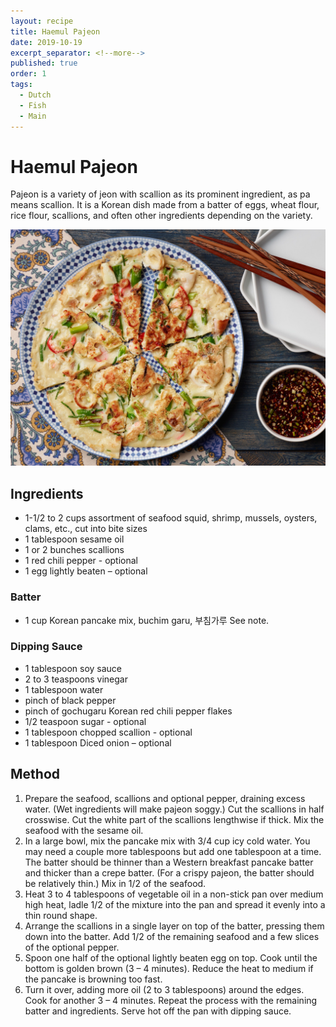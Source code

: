 ```yaml
---
layout: recipe
title: Haemul Pajeon
date: 2019-10-19
excerpt_separator: <!--more-->
published: true
order: 1
tags:
  - Dutch
  - Fish
  - Main
---
```


# Haemul Pajeon

Pajeon is a variety of jeon with scallion as its prominent ingredient, as pa means scallion. It is a Korean dish made from a batter of eggs, wheat flour, rice flour, scallions, and often other ingredients depending on the variety.

<!--more-->

[![Haemul Pajaeon](/_uploads/IMG_0758-e1498707201139.jpg)](/_uploads/IMG_0758-e1498707201139.jpg)

## Ingredients

- 1-1/2 to 2 cups assortment of seafood squid, shrimp, mussels, oysters, clams, etc., cut into bite sizes
- 1 tablespoon sesame oil
- 1 or 2 bunches scallions
- 1 red chili pepper - optional
- 1 egg lightly beaten – optional

### Batter

- 1 cup Korean pancake mix, buchim garu, 부침가루 See note.

### Dipping Sauce

- 1 tablespoon soy sauce
- 2 to 3 teaspoons vinegar
- 1 tablespoon water
- pinch of black pepper
- pinch of gochugaru Korean red chili pepper flakes
- 1/2 teaspoon sugar - optional
- 1 tablespoon chopped scallion - optional
- 1 tablespoon Diced onion – optional

## Method

1. Prepare the seafood, scallions and optional pepper, draining excess water. (Wet ingredients will make pajeon soggy.) Cut the scallions in half crosswise. Cut the white part of the scallions lengthwise if thick. Mix the seafood with the sesame oil.
2. In a large bowl, mix the pancake mix with 3/4 cup icy cold water. You may need a couple more tablespoons but add one tablespoon at a time. The batter should be thinner than a Western breakfast pancake batter and thicker than a crepe batter. (For a crispy pajeon, the batter should be relatively thin.) Mix in 1/2 of the seafood.
3. Heat 3 to 4 tablespoons of vegetable oil in a non-stick pan over medium high heat, ladle 1/2 of the mixture into the pan and spread it evenly into a thin round shape.
4. Arrange the scallions in a single layer on top of the batter, pressing them down into the batter. Add 1/2 of the remaining seafood and a few slices of the optional pepper.
5. Spoon one half of the optional lightly beaten egg on top. Cook until the bottom is golden brown (3 – 4 minutes). Reduce the heat to medium if the pancake is browning too fast.
6. Turn it over, adding more oil (2 to 3 tablespoons) around the edges. Cook for another 3 – 4 minutes. Repeat the process with the remaining batter and ingredients. Serve hot off the pan with dipping sauce.
